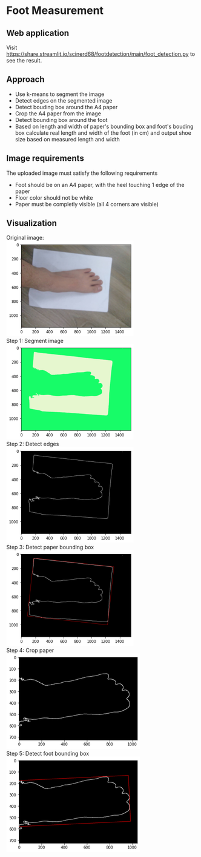 # Foot Measurement
## Web application
Visit https://share.streamlit.io/scinerd68/footdetection/main/foot_detection.py to see the result.
## Approach
- Use k-means to segment the image
- Detect edges on the segmented image
- Detect bouding box around the A4 paper
- Crop the A4 paper from the image
- Detect bounding box around the foot
- Based on length and width of paper's bounding box and foot's bouding box calculate real length and width of the foot (in cm) and output shoe size based on measured length and width
## Image requirements
The uploaded image must satisfy the following requirements
- Foot should be on an A4 paper, with the heel touching 1 edge of the paper
- Floor color should not be white
- Paper must be completly visible (all 4 corners are visible)
## Visualization
Original image:  
![foot image](output/original.png "Original Image")  
Step 1: Segment image  
![segment image](output/segmented.png "Segmented Image")  
Step 2: Detect edges  
![edge image](output/edges.png "Edges Image")  
Step 3: Detect paper bounding box  
![bouding box image](output/paper_rect.png "Paper Bouding Box")  
Step 4: Crop paper  
![cropped image](output/crop.png "Cropped Image")  
Step 5: Detect foot bounding box  
![foot bouding box image](output/foot_rect.png "Foot Bouding Box")

